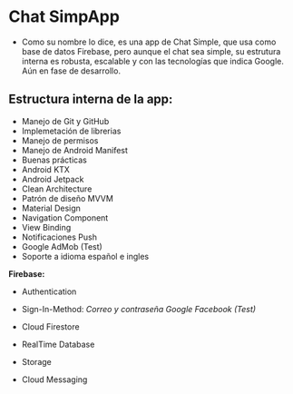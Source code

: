 # Chat SimpApp

- Como su nombre lo dice, es una app de Chat Simple, que usa como base de datos Firebase, pero aunque el chat sea simple, 
  su estrutura interna es robusta, escalable y con las tecnologías que indica Google. Aún en fase de desarrollo.

## Estructura interna de la app:

* Manejo de Git y GitHub
* Implemetación de librerias
* Manejo de permisos
* Manejo de Android Manifest
* Buenas prácticas
* Android KTX
* Android Jetpack
* Clean Architecture
* Patrón de diseño MVVM
* Material Design
* Navigation Component
* View Binding
* Notificaciones Push
* Google AdMob (Test)
* Soporte a idioma español e ingles

**Firebase:**
* Authentication
* Sign-In-Method:
  *Correo y contraseña*
  *Google*
  *Facebook (Test)*

* Cloud Firestore
* RealTime Database
* Storage
* Cloud Messaging